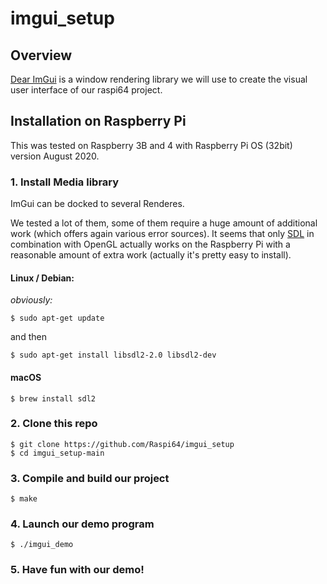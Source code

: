 # imgui_setup

## Overview

[Dear ImGui](https://github.com/ocornut/imgui) is a window rendering library we will use to create the visual user interface of our raspi64 project.

## Installation on Raspberry Pi

This was tested on Raspberry 3B and 4 with Raspberry Pi OS (32bit) version August 2020.

### 1. Install Media library

ImGui can be docked to several Renderes.

We tested a lot of them, some of them require a huge amount of additional work (which offers again various error sources).
It seems that only [SDL](https://www.libsdl.org) in combination with OpenGL actually works on the Raspberry Pi with a reasonable amount of extra work (actually it's pretty easy to install).

#### Linux / Debian:

_obviously:_

```
$ sudo apt-get update
```

and then

```
$ sudo apt-get install libsdl2-2.0 libsdl2-dev
```

#### macOS

```
$ brew install sdl2
```

### 2. Clone this repo

```
$ git clone https://github.com/Raspi64/imgui_setup
$ cd imgui_setup-main
```

### 3. Compile and build our project

```
$ make
```

### 4. Launch our demo program

```
$ ./imgui_demo
```

### 5. Have fun with our demo!

